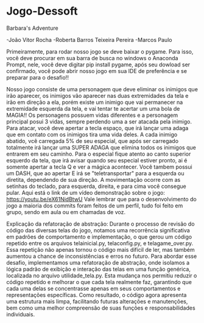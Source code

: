 # Jogo-Dessoft
Barbara's Adventure

-João Vitor Rocha
-Roberta Barros Teixeira Pereira
-Marcos Paulo

Primeiramente, para rodar nosso jogo se deve baixar o pygame. Para isso, você deve procurar em sua barra de busca no windows o Anaconda Prompt, nele, você deve digitar pip install pygame, após seu dowload ser confirmado, você pode abrir nosso jogo em sua IDE de preferência e se preparar para o desafio!!

Nosso jogo consiste de uma personagem que deve eliminar os inimigos que irão aparecer, os inimigos vão aparecer nas duas extremidades da tela e irão em direção a ela, porém existe um inimigo que vai permanecer na extremidade esquerda da tela, e vai tentar te acertar um uma bola de MAGIA!! Os personagens possuem vidas diferentes e a personagem principal posui 3 vidas, sempre perdendo uma a ser atacada pela inimigo.
Para atacar, você deve apertar a tecla espaço, que irá lançar uma adaga que em contato com os inimigos tira uma vida deles.
A cada inimigo abatido, vcê carregada 5% de seu especial, que após ser carregado totalmente irá lançar uma SUPER ADAGA que elimina todos os inimigos que entrarem em seu caminho. Para o especial fique atento ao canto superior esquerdo da tela, que irá avisar quando seu especial estiver pronto, ai é somente apertar a tecla Q e ver a mágica acontecer.
Você tambem possui um DASH, que ao apertar E irá se "teletransportar" para a esquerda ou diretita, dependendo de sua direção.
A movimentação ocorre com as setinhas do teclado, para esquerda, direita, e para cima você consegue pular.
Aqui está o link de um vídeo demonstração sobre o jogo: https://youtu.be/eX61NidBtwU
Vale lembrar que para o desenvolvimento do jogo a maioria dos commits foram feitos de um perfil, tudo foi feito em grupo, sendo em aula ou em chamadas de voz.

Explicação da refatoração de abstração:
Durante o processo de revisão do código das diversas telas do jogo, notamos uma recorrência significativa em padrões de comportamento e implementação, o que gerou um código repetido entre os arquivos telainicial.py, telaconfig.py, e telagame_over.py. Essa repetição não apenas tornou o código mais difícil de ler, mas também aumentou a chance de inconsistências e erros no futuro. Para abordar esse desafio, implementamos uma refatoração de abstração, onde isolamos a lógica padrão de exibição e interação das telas em uma função genérica, localizada no arquivo utilidade_tela.py. Esta mudança nos permitiu reduzir o código repetido e melhorar o que cada tela realmente faz, garantindo que cada uma delas se concentrasse apenas em seus comportamentos e representações específicas. Como resultado, o código agora apresenta uma estrutura mais limpa, facilitando futuras alterações e manutenções, bem como uma melhor compreensão de suas funções e responsabilidades individuais.